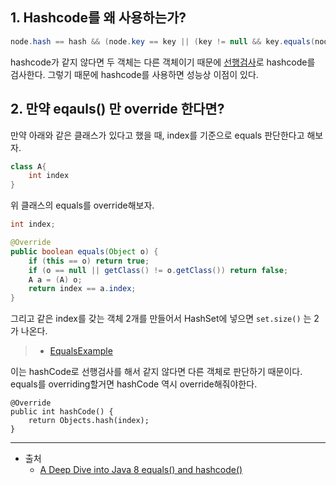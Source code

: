## 1. Hashcode를 왜 사용하는가?

```java
node.hash == hash && (node.key == key || (key != null && key.equals(node.key)))
```

hashcode가 같지 않다면 두 객체는 다른 객체이기 때문에 <u>선행검사</u>로 hashcode를 검사한다.
그렇기 때문에 hashcode를 사용하면 성능상 이점이 있다.

## 2. 만약 eqauls() 만 override 한다면?

만약 아래와 같은 클래스가 있다고 했을 때, index를 기준으로 equals 판단한다고 해보자.

```java
class A{
	int index
}
```

위 클래스의 equals를 override해보자.

```java
int index;

@Override
public boolean equals(Object o) {
    if (this == o) return true;
    if (o == null || getClass() != o.getClass()) return false;
    A a = (A) o;
    return index == a.index;
}
```

그리고 같은 index를 갖는 객체 2개를 만들어서 HashSet에 넣으면 `set.size()` 는 2가 나온다.
> * [EqualsExample](EqualsExample.java)

이는 hashCode로 선행검사를 해서 같지 않다면 다른 객체로 판단하기 때문이다.
equals를 overriding할거면 hashCode 역시 override해줘야한다.

```other
@Override
public int hashCode() {
    return Objects.hash(index);
}
```

<hr/>

* 출처
  * [A Deep Dive into Java 8 equals() and hashcode()](https://medium.com/geekculture/a-deep-dive-into-java-8-equals-and-hashcode-902990535507)